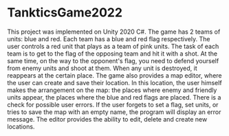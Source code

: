 # TankticsGame2022
This project was implemented on Unity 2020 C#. The game has 2 teams of units: blue and red. Each team has a blue and red flag respectively. The user controls a red unit that plays as a team of pink units. The task of each team is to get to the flag of the opposing team and hit it with a shot. At the same time, on the way to the opponent's flag, you need to defend yourself from enemy units and shoot at them. When any unit is destroyed, it reappears at the certain place. The game also provides a map editor, where the user can create and save their location. In this location, the user himself makes the arrangement on the map: the places where enemy and friendly units appear, the places where the blue and red flags are placed. There is a check for possible user errors. If the user forgets to set a flag, set units, or tries to save the map with an empty name, the program will display an error message. The editor provides the ability to edit, delete and create new locations.
